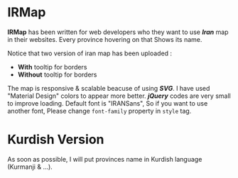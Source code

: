 # IRMap

**IRMap** has been written for web developers who they want to use ***Iran*** map in their websites. Every province hovering on that Shows its name.

Notice that two version of iran map has been uploaded :
* **With** tooltip for borders
* **Without** tooltip for borders

The map is responsive & scalable beacuse of using ***SVG***. I have used "Material Design" colors to appear more better. ***jQuery*** codes are very small to improve loading. Default font is "IRANSans", So if you want to use another font, Please change `font-family` property in `style` tag.

# Kurdish Version
As soon as possible, I will put provinces name in Kurdish language (Kurmanji & ...).

